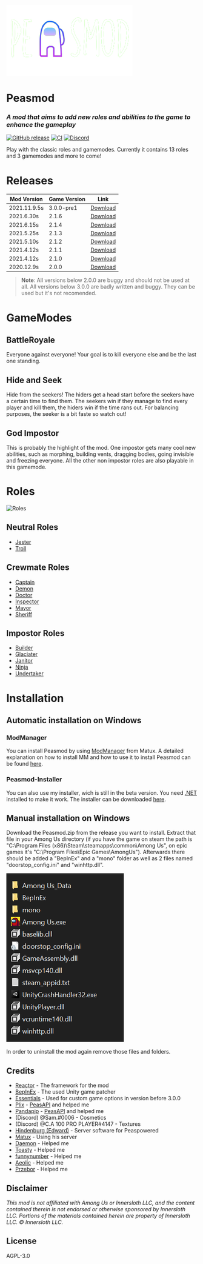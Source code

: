 ![Logo](./Images/Logo.png)
# Peasmod
### _A mod that aims to add new roles and abilities to the game to enhance the gameplay_

[![GitHub release](https://img.shields.io/github/v/release/Peasplayer/Peasmod?include_prereleases)](https://github.com/Peasplayer/Peasmod/releases) [![CI](https://github.com/Peasplayer/Peasmod/workflows/CI/badge.svg)](https://github.com/Peasplayer/Peasmod/actions) [![Discord](https://img.shields.io/discord/669921861064458274.svg?label=&logo=discord&logoColor=ffffff&color=7389D8&labelColor=6A7EC2)](https://peascord.tk)

Play with the classic roles and gamemodes. Currently it contains 13 roles and 3 gamemodes and more to come!

# Releases
| Mod Version| Game Version | Link |
|----------|-------------|-----------------|
| 2021.11.9.5s| 3.0.0-pre1| [Download](https://github.com/Peasplayer/Peasmod/releases/download/3.0.0-pre1/Peasmod.zip)
| 2021.6.30s| 2.1.6| [Download](https://github.com/Peasplayer/Peasmod/releases/download/2.1.6/Peasmod.zip)
| 2021.6.15s| 2.1.4| [Download](https://github.com/Peasplayer/Peasmod/releases/download/2.1.4/Peasmod-2.1.4.zip)
| 2021.5.25s| 2.1.3| [Download](https://github.com/Peasplayer/Peasmod/releases/download/2.1.3/Peasmod-2.1.3.zip)
| 2021.5.10s| 2.1.2| [Download](https://github.com/Peasplayer/Peasmod/releases/download/2.1.2/Peasmod-2.1.2.zip)
| 2021.4.12s| 2.1.1| [Download](https://github.com/Peasplayer/Peasmod/releases/download/2.1.1/Peasmod-2.1.1.zip)
| 2021.4.12s| 2.1.0| [Download](https://github.com/Peasplayer/Peasmod/releases/download/2.1.0/Peasmod-2.1.0.zip)
| 2020.12.9s| 2.0.0| [Download](https://github.com/Peasplayer/Peasmod/releases/download/2.0.0/Peasmod.zip)

> **Note**: All versions below 2.0.0 are buggy and should not be used at all. All versions below 3.0.0 are badly written and buggy. They can be used but it's not recomended.
# GameModes
## BattleRoyale
Everyone against everyone! Your goal is to kill everyone else and be the last one standing.
## Hide and Seek
Hide from the seekers! The hiders get a head start before the seekers have a certain time to find them. The seekers win if they manage to find every player and kill them, the hiders win if the time rans out. For balancing purposes, the seeker is a bit faste so watch out!
## God Impostor
This is probably the highlight of the mod. One impostor gets many cool new abilities, such as morphing, building vents, dragging bodies, going invisible and freezing everyone. All the other non impostor roles are also playable in this gamemode.

# Roles
![Roles](./Images/Roles.png)
## Neutral Roles
- [Jester](#jester)
- [Troll](#troll)
## Crewmate Roles
- [Captain](#captain)
- [Demon](#demon)
- [Doctor](#doctor)
- [Inspector](#inspector)
- [Mayor](#mayor)
- [Sheriff](#sheriff)
## Impostor Roles
- [Builder](#builder)
- [Glaciater](#glaciater)
- [Janitor](#janitor)
- [Ninja](#ninja)
- [Undertaker](#undertaker)

# Installation
## Automatic installation on Windows
### ModManager
You can install Peasmod by using [ModManager](https://github.com/MatuxGG/ModManager) from Matux. A detailed explanation on how to install MM and how to use it to install Peasmod can be found [here](https://github.com/MatuxGG/ModManager#how-to-install).
### Peasmod-Installer
You can also use my installer, wich is still in the beta version. You need [.NET](https://dotnet.microsoft.com/en-us/download/dotnet/5.0) installed to make it work. The installer can be downloaded [here](https://cdn.discordapp.com/attachments/618327580470411274/920330858844532746/Peasmod-Installer.exe).
## Manual installation on Windows
Download the Peasmod.zip from the release you want to install. Extract that file in your Among Us directory (if you have the game on steam the path is "C:\Program Files (x86)\Steam\steamapps\common\Among Us", on epic games it's "C:\Program Files\Epic Games\AmongUs"). Afterwards there should be added a "BepInEx" and a "mono" folder as well as 2 files named "doorstop_config.ini" and "winhttp.dll".

![AmongUsDirectory](./Images/AmongUsDirectory.png)

In order to uninstall the mod again remove those files and folders.

## Credits
- [Reactor](https://github.com/NuclearPowered/Reactor) - The framework for the mod
- [BepInEx](https://github.com/BepInEx/BepInEx) - The used Unity game patcher 
- [Essentials](https://github.com/DorCoMaNdO/Reactor-Essentials) - Used for custom game options in version before 3.0.0
- [Plix](https://github.com/amsyarasyiq) - [PeasAPI](https://github.com/Peasplayer/PeasAPI) and helped me
- [Pandapip](https://github.com/Pandapip1) - [PeasAPI](https://github.com/Peasplayer/PeasAPI) and helped me
- (Discord) @Sam.#0006 - Cosmetics
- (Discord) @C.A 100 PRO PLAYER#4147 - Textures
- [Hindenburg (Edward)](https://github.com/skeldjs/Hindenburg) - Server software for Peaspowered
- [Matux](https://github.com/Matuxgg) - Using his server
- [Daemon](https://github.com/DaemonBeast) - Helped me
- [Toasty](https://github.com/ToastyMarshmallow) - Helped me
- [funnynumber](https://github.com/gabriel-nsiqueira) - Helped me
- [Aeolic](https://github.com/Aeolic) - Helped me
- [Przebor](https://github.com/przebor) - Helped me

## Disclaimer
*This mod is not affiliated with Among Us or Innersloth LLC, and the content contained therein is not endorsed or otherwise sponsored by Innersloth LLC. Portions of the materials contained herein are property of Innersloth LLC. © Innersloth LLC.*

## License
AGPL-3.0
